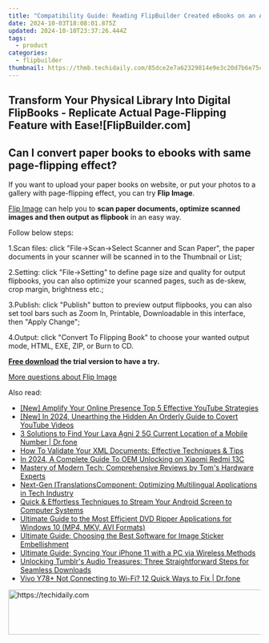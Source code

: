 ```yaml
---
title: "Compatibility Guide: Reading FlipBuilder Created eBooks on an Apple iPad [FlipBuilder.com]"
date: 2024-10-03T18:08:01.875Z
updated: 2024-10-10T23:37:26.444Z
tags:
  - product
categories:
  - flipbuilder
thumbnail: https://thmb.techidaily.com/85dce2e7a62329814e9e3c20d7b6e75c4ef84f34c3e72508a64214321a25f133.jpg
---
```


## Transform Your Physical Library Into Digital FlipBooks - Replicate Actual Page-Flipping Feature with Ease![FlipBuilder.com]

## Can I convert paper books to ebooks with same page-flipping effect?

If you want to upload your paper books on website, or put your photos to a gallery with page-flipping effect, you can try **Flip Image**. 

[Flip Image](https://tools.techidaily.com/flipbuilder/products/) can help you to **scan paper documents, optimize scanned images and then output as flipbook** in an easy way.

Follow below steps:

1.Scan files: click "File->Scan->Select Scanner and Scan Paper", the paper documents in your scanner will be scanned in to the Thumbnail or List;

2.Setting: click "File->Setting" to define page size and quality for output flipbooks, you can also optimize your scanned pages, such as de-skew, crop margin, brightness etc.;

3.Publish: click "Publish" button to preview output flipbooks, you can also set tool bars such as Zoom In, Printable, Downloadable in this interface, then "Apply Change";

4.Output: click "Convert To Flipping Book" to choose your wanted output mode, HTML, EXE, ZIP, or Burn to CD.

**[Free download](https://tools.techidaily.com/flipbuilder/products/) the trial version to have a try.** 

[More questions about Flip Image](https://tools.techidaily.com/flipbuilder/products/)

<ins class="adsbygoogle"
     style="display:block"
     data-ad-format="autorelaxed"
     data-ad-client="ca-pub-7571918770474297"
     data-ad-slot="1223367746"></ins>

<ins class="adsbygoogle"
     style="display:block"
     data-ad-client="ca-pub-7571918770474297"
     data-ad-slot="8358498916"
     data-ad-format="auto"
     data-full-width-responsive="true"></ins>

<span class="atpl-alsoreadstyle">Also read:</span>
<div><ul>
<li><a href="https://youtube-web.techidaily.com/mplify-your-online-presence-top-5-effective-youtube-strategies/"><u>[New] Amplify Your Online Presence Top 5 Effective YouTube Strategies</u></a></li>
<li><a href="https://youtube-web.techidaily.com/n-2024-unearthing-the-hidden-an-orderly-guide-to-covert-youtube-videos/"><u>[New] In 2024, Unearthing the Hidden An Orderly Guide to Covert YouTube Videos</u></a></li>
<li><a href="https://android-location-track.techidaily.com/3-solutions-to-find-your-lava-agni-2-5g-current-location-of-a-mobile-number-drfone-by-drfone-virtual-android/"><u>3 Solutions to Find Your Lava Agni 2 5G Current Location of a Mobile Number | Dr.fone</u></a></li>
<li><a href="https://fox-tls.techidaily.com/how-to-validate-your-xml-documents-effective-techniques-and-tips/"><u>How To Validate Your XML Documents: Effective Techniques & Tips</u></a></li>
<li><a href="https://unlock-android.techidaily.com/in-2024-a-complete-guide-to-oem-unlocking-on-xiaomi-redmi-13c-by-drfone-android/"><u>In 2024, A Complete Guide To OEM Unlocking on Xiaomi Redmi 13C</u></a></li>
<li><a href="https://hardware-tips.techidaily.com/mastery-of-modern-tech-comprehensive-reviews-by-toms-hardware-experts/"><u>Mastery of Modern Tech: Comprehensive Reviews by Tom's Hardware Experts</u></a></li>
<li><a href="https://fox-tls.techidaily.com/next-gen-itranslationscomponent-optimizing-multilingual-applications-in-tech-industry/"><u>Next-Gen ITranslationsComponent: Optimizing Multilingual Applications in Tech Industry</u></a></li>
<li><a href="https://fox-tls.techidaily.com/quick-and-effortless-techniques-to-stream-your-android-screen-to-computer-systems/"><u>Quick & Effortless Techniques to Stream Your Android Screen to Computer Systems</u></a></li>
<li><a href="https://some-approaches.techidaily.com/ultimate-guide-to-the-most-efficient-dvd-ripper-applications-for-windows-10-mp4-mkv-avi-formats/"><u>Ultimate Guide to the Most Efficient DVD Ripper Applications for Windows 10 (MP4, MKV, AVI Formats)</u></a></li>
<li><a href="https://fox-tls.techidaily.com/ultimate-guide-choosing-the-best-software-for-image-sticker-embellishment/"><u>Ultimate Guide: Choosing the Best Software for Image Sticker Embellishment</u></a></li>
<li><a href="https://fox-tls.techidaily.com/ultimate-guide-syncing-your-iphone-11-with-a-pc-via-wireless-methods/"><u>Ultimate Guide: Syncing Your iPhone 11 with a PC via Wireless Methods</u></a></li>
<li><a href="https://fox-tls.techidaily.com/unlocking-tumblrs-audio-treasures-three-straightforward-steps-for-seamless-downloads/"><u>Unlocking Tumblr's Audio Treasures: Three Straightforward Steps for Seamless Downloads</u></a></li>
<li><a href="https://howto.techidaily.com/vivo-y78plus-not-connecting-to-wi-fi-12-quick-ways-to-fix-drfone-by-drfone-fix-android-problems-fix-android-problems/"><u>Vivo Y78+ Not Connecting to Wi-Fi? 12 Quick Ways to Fix | Dr.fone</u></a></li>
</ul></div>

<!-- affiliate ads begin -->
<a href="https://appsumo.8odi.net/c/5597632/2082526/7443" target="_top" id="2082526">
  <img src="//a.impactradius-go.com/display-ad/7443-2082526" border="0" alt="https://techidaily.com" width="728" height="90"/>
</a>
<img height="0" width="0" src="https://appsumo.8odi.net/i/5597632/2082526/7443" style="position:absolute;visibility:hidden;" border="0" />
<!-- affiliate ads end -->

